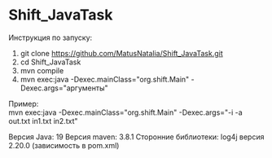 # Shift_JavaTask
Инструкция по запуску:
1. git clone https://github.com/MatusNatalia/Shift_JavaTask.git
2. cd Shift_JavaTask
3. mvn compile
4. mvn exec:java -Dexec.mainClass="org.shift.Main" -Dexec.args="аргументы"
 
 Пример:  
 mvn exec:java -Dexec.mainClass="org.shift.Main" -Dexec.args="-i -a out.txt in1.txt in2.txt"

 Версия Java: 19
 Версия maven: 3.8.1
 Сторонние библиотеки: log4j версия 2.20.0 (зависимость в pom.xml)
